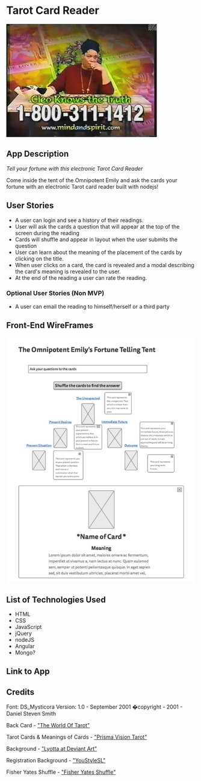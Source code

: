 # Tarot Card Reader

 ![fortune teller](/imgs/misscleo.gif)

## App Description
*Tell your fortune with this electronic Tarot Card Reader*

Come inside the tent of the Omnipotent Emily and ask the cards your fortune with an electronic Tarot card reader built with nodejs!

## User Stories 

* A user can login and see a history of their readings.
* User will ask the cards a question that will appear at the top of the screen during the reading
* Cards will shuffle and appear in layout when the user submits the question
* User can learn about the meaning of the placement of the cards by clicking on the title.
* When user clicks on a card, the card is revealed and a modal describing the card's meaning is revealed to the user.
* At the end of the reading a user can rate the reading.


### Optional User Stories (Non MVP)

* A user can email the reading to himself/herself or a third party

## Front-End WireFrames
![wireframes](/imgs/wireframe.jpg)


## List of Technologies Used

* HTML
* CSS
* JavaScript
* jQuery 
* nodeJS
* Angular
* Mongo?


## Link to App

## Credits

Font: DS_Mysticora
Version: 1.0 - September 2001
�copyright - 2001 - Daniel Steven Smith 


Back Card - ["The World Of Tarot"](https://theworldoftarot.wordpress.com/2014/10/10/review-tarot-for-cats/)

Tarot Cards & Meanings of Cards - ["Prisma Vision Tarot"](http://www.prismavisionstarot.com)

Background - ["Lyotta at Deviant Art"](http://lyotta.deviantart.com/art/Seamless-red-wood-texture-342183779)

Registration Background - ["YouStyleSL"](https://youstylesl.wordpress.com/2015/04/24/2200/)

Fisher Yates Shuffle - ["Fisher Yates Shuffle"](http://stackoverflow.com/questions/2450954/how-to-randomize-shuffle-a-javascript-array)

